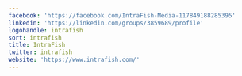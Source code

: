 ```yaml
---
facebook: 'https://facebook.com/IntraFish-Media-117849188285395'
linkedin: 'https://linkedin.com/groups/3859689/profile'
logohandle: intrafish
sort: intrafish
title: IntraFish
twitter: intrafish
website: 'https://www.intrafish.com/'
---
```

